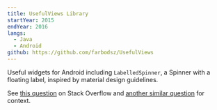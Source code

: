 ```yaml
---
title: UsefulViews Library
startYear: 2015
endYear: 2016
langs:
  - Java
  - Android
github: https://github.com/farbodsz/UsefulViews
---
```


Useful widgets for Android including `LabelledSpinner`, a Spinner with a
floating label, inspired by material design guidelines.

See
[this question](http://stackoverflow.com/questions/31625620/floating-label-spinner)
on Stack Overflow and
[another similar question](http://stackoverflow.com/questions/31001991/how-to-customize-a-spinner-with-floating-text)
for context.
